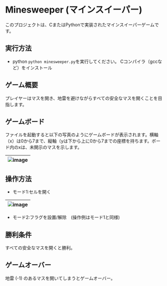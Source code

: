 # Minesweeper (マインスイーパー)
このプロジェクトは、CまたはPythonで実装されたマインスイーパーゲームです。

## 実行方法
- python
`python minesweeper.py`を実行してください。
Cコンパイラ（gccなど）をインストール

## ゲーム概要
プレイヤーはマスを開き、地雷を避けながらすべての安全なマスを開くことを目指します。

## ゲームボード
ファイルを起動すると以下の写真のようにゲームボードが表示されます。横軸（x）は0から7まで、縦軸（yは下から上に0から7までの座標を持ちます。ボード内のxは、未開示のマスを示します。

|![image](https://github.com/user-attachments/assets/a0ee15c4-cdb7-4830-8127-e6e95a282bcb) |
|:-:|

## 操作方法

- モード1:セルを開く

|![image](https://github.com/user-attachments/assets/a2656a8c-e25b-40b6-b1d8-0ce41c8cb27f)|
|:-:|

- モード2:フラグを設置/解除　(操作例はモード1と同様)


## 勝利条件
すべての安全なマスを開くと勝利。

## ゲームオーバー
地雷 (-1) のあるマスを開いてしまうとゲームオーバー。
